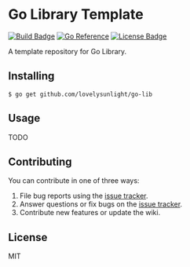 # Go Library Template

[![Build Badge]][build status]
[![Go Reference]][godoc]
[![License Badge]][license]

A template repository for Go Library.

## Installing

```shell
$ go get github.com/lovelysunlight/go-lib
```

## Usage

TODO

## Contributing

You can contribute in one of three ways:

1. File bug reports using the [issue tracker](https://github.com/lovelysunlight/go-lib/issues).
2. Answer questions or fix bugs on the [issue tracker](https://github.com/lovelysunlight/go-lib/issues).
3. Contribute new features or update the wiki.

## License

MIT

[build badge]: https://github.com/lovelysunlight/go-lib/actions/workflows/ci.yaml/badge.svg
[build status]: https://github.com/lovelysunlight/go-lib/actions/workflows/ci.yaml
[go reference]: https://pkg.go.dev/badge/github.com/lovelysunlight/go-lib?status.svg
[godoc]: https://pkg.go.dev/github.com/lovelysunlight/go-lib?tab=doc
[license badge]: https://img.shields.io/badge/license-MIT-blue.svg
[license]: https://raw.githubusercontent.com/lovelysunlight/go-lib/master/LICENSE